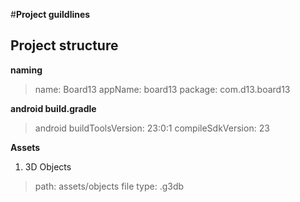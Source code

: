#**Project guildlines**

Project structure
-----------------
**naming**
> name: Board13
> appName: board13
> package: com.d13.board13

**android build.gradle**
>android buildToolsVersion: 23:0:1
>compileSdkVersion: 23


**Assets**
 1. 3D Objects
>path: assets/objects
>file type: .g3db

